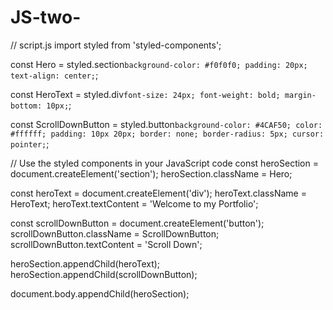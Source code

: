 # JS-two-
// script.js
import styled from 'styled-components';

const Hero = styled.section`
  background-color: #f0f0f0;
  padding: 20px;
  text-align: center;
`;

const HeroText = styled.div`
  font-size: 24px;
  font-weight: bold;
  margin-bottom: 10px;
`;

const ScrollDownButton = styled.button`
  background-color: #4CAF50;
  color: #ffffff;
  padding: 10px 20px;
  border: none;
  border-radius: 5px;
  cursor: pointer;
`;

// Use the styled components in your JavaScript code
const heroSection = document.createElement('section');
heroSection.className = Hero;

const heroText = document.createElement('div');
heroText.className = HeroText;
heroText.textContent = 'Welcome to my Portfolio';

const scrollDownButton = document.createElement('button');
scrollDownButton.className = ScrollDownButton;
scrollDownButton.textContent = 'Scroll Down';

heroSection.appendChild(heroText);
heroSection.appendChild(scrollDownButton);

document.body.appendChild(heroSection);
